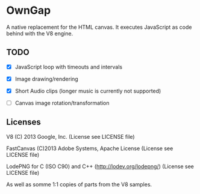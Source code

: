 OwnGap
================================
A native replacement for the HTML canvas. It executes JavaScript as code behind with the V8 engine.

TODO
--------------------------------
- [x] JavaScript loop with timeouts and intervals
- [x] Image drawing/rendering
- [x] Short Audio clips (longer music is currently not supported)
- [ ] Canvas image rotation/transformation 


Licenses
--------------------------------

V8 (C) 2013 Google, Inc. (License see LICENSE file)

FastCanvas (C)2013 Adobe Systems, Apache License (License see LICENSE file)

LodePNG for C (ISO C90) and C++ (http://lodev.org/lodepng/) (License see LICENSE file)

As well as somme 1:1 copies of parts from the V8 samples.
